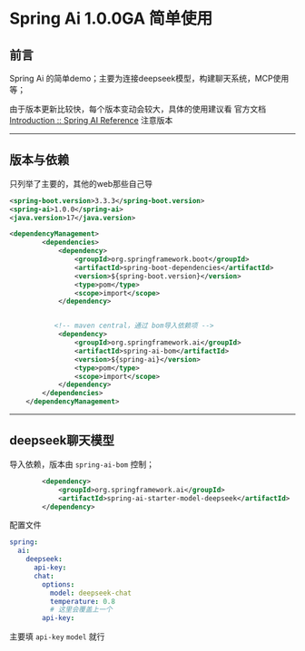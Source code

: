 # Spring Ai 1.0.0GA 简单使用

## 前言

Spring Ai 的简单demo；主要为连接deepseek模型，构建聊天系统，MCP使用等；

由于版本更新比较快，每个版本变动会较大，具体的使用建议看 官方文档 [Introduction :: Spring AI Reference](https://docs.spring.io/spring-ai/reference/index.html) 注意版本

------



## 版本与依赖

只列举了主要的，其他的web那些自己导

```xml
<spring-boot.version>3.3.3</spring-boot.version>
<spring-ai>1.0.0</spring-ai>
<java.version>17</java.version>

<dependencyManagement>
        <dependencies>
            <dependency>
                <groupId>org.springframework.boot</groupId>
                <artifactId>spring-boot-dependencies</artifactId>
                <version>${spring-boot.version}</version>
                <type>pom</type>
                <scope>import</scope>
            </dependency>


		   <!-- maven central，通过 bom导入依赖项 -->
            <dependency>
                <groupId>org.springframework.ai</groupId>
                <artifactId>spring-ai-bom</artifactId>
                <version>${spring-ai}</version>
                <type>pom</type>
                <scope>import</scope>
            </dependency>
        </dependencies>
    </dependencyManagement>
```

------



## deepseek聊天模型

导入依赖，版本由 `spring-ai-bom` 控制；

```xml
        <dependency>
            <groupId>org.springframework.ai</groupId>
            <artifactId>spring-ai-starter-model-deepseek</artifactId>
        </dependency>
```

配置文件

```yaml
spring:
  ai:
    deepseek:
      api-key: 
      chat:
        options:
          model: deepseek-chat
          temperature: 0.8
          # 这里会覆盖上一个
        api-key: 
```

主要填 `api-key` `model` 就行

